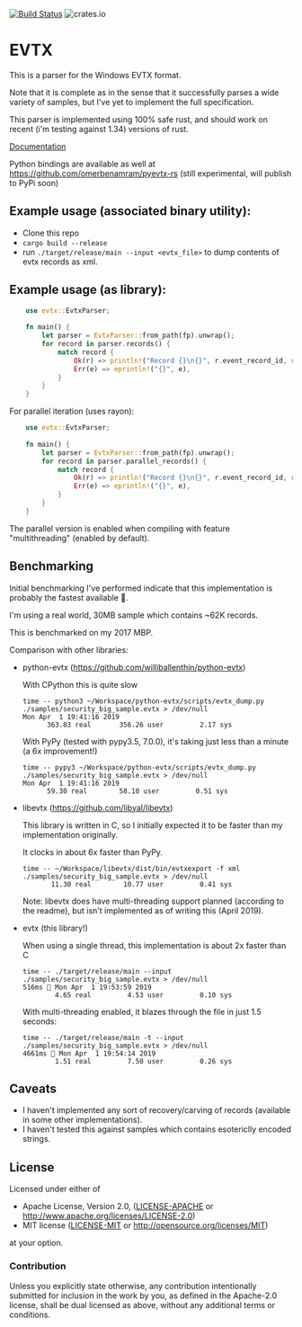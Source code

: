 [![Build Status](https://travis-ci.org/omerbenamram/evtx.svg?branch=master)](https://travis-ci.org/omerbenamram/evtx)
![crates.io](https://img.shields.io/crates/v/evtx.svg)
# EVTX

This is a parser for the Windows EVTX format.

Note that it is complete as in the sense that it successfully parses a wide variety of samples, but I've yet to implement the full specification.

This parser is implemented using 100% safe rust, and should work on recent (i'm testing against 1.34) versions of rust.

[Documentation](https://docs.rs/evtx/0.1.4/)

Python bindings are available as well at https://github.com/omerbenamram/pyevtx-rs (still experimental, will publish to PyPi soon)

## Example usage (associated binary utility):
  - Clone this repo
  - `cargo build --release`
  - run `./target/release/main --input <evtx_file>` to dump contents of evtx records as xml.

## Example usage (as library):
```rust
    use evtx::EvtxParser;
    
    fn main() {
        let parser = EvtxParser::from_path(fp).unwrap();
        for record in parser.records() {
            match record {
                Ok(r) => println!("Record {}\n{}", r.event_record_id, r.data),
                Err(e) => eprintln!("{}", e),
            }
        }
    }
```

For parallel iteration (uses rayon):

```rust
    use evtx::EvtxParser;
    
    fn main() {
        let parser = EvtxParser::from_path(fp).unwrap();
        for record in parser.parallel_records() {
            match record {
                Ok(r) => println!("Record {}\n{}", r.event_record_id, r.data),
                Err(e) => eprintln!("{}", e),
            }
        }
    }
```

The parallel version is enabled when compiling with feature "multithreading" (enabled by default).

## Benchmarking

Initial benchmarking I've performed indicate that this implementation is probably the fastest available 🍺.

I'm using a real world, 30MB sample which contains ~62K records.

This is benchmarked on my 2017 MBP.

Comparison with other libraries:

- python-evtx (https://github.com/williballenthin/python-evtx)
    
    With CPython this is quite slow 
    
    ```
    time -- python3 ~/Workspace/python-evtx/scripts/evtx_dump.py ./samples/security_big_sample.evtx > /dev/null                                                                      Mon Apr  1 19:41:16 2019
          363.83 real       356.26 user         2.17 sys
    ```
    
    With PyPy (tested with pypy3.5, 7.0.0), it's taking just less than a minute (a 6x improvement!)
    ```
    time -- pypy3 ~/Workspace/python-evtx/scripts/evtx_dump.py ./samples/security_big_sample.evtx > /dev/null                                                                      Mon Apr  1 19:41:16 2019
          59.30 real        58.10 user         0.51 sys
    ```
    
- libevtx (https://github.com/libyal/libevtx)
   
   This library is written in C, so I initially expected it to be faster than my implementation originally.

   It clocks in about 6x faster than PyPy.
   
   ```
   time -- ~/Workspace/libevtx/dist/bin/evtxexport -f xml ./samples/security_big_sample.evtx > /dev/null
          11.30 real        10.77 user         0.41 sys
   ```
    
   Note: libevtx does have multi-threading support planned (according to the readme),
   but isn't implemented as of writing this (April 2019).
   
- evtx (this library!)
    
    When using a single thread, this implementation is about 2x faster than C
    ```
    time -- ./target/release/main --input ./samples/security_big_sample.evtx > /dev/null                                                                                     516ms  Mon Apr  1 19:53:59 2019
            4.65 real         4.53 user         0.10 sys
    ```
    
    With multi-threading enabled, it blazes through the file in just 1.5 seconds:
    ```
    time -- ./target/release/main -t --input ./samples/security_big_sample.evtx > /dev/null                                                                                 4661ms  Mon Apr  1 19:54:14 2019
            1.51 real         7.50 user         0.26 sys
    ```
   
## Caveats

- I haven't implemented any sort of recovery/carving of records (available in some other implementations).
- I haven't tested this against samples which contains esotericlly encoded strings.

## License

Licensed under either of

 * Apache License, Version 2.0, ([LICENSE-APACHE](LICENSE-APACHE) or http://www.apache.org/licenses/LICENSE-2.0)
 * MIT license ([LICENSE-MIT](LICENSE-MIT) or http://opensource.org/licenses/MIT)

at your option.

### Contribution

Unless you explicitly state otherwise, any contribution intentionally submitted
for inclusion in the work by you, as defined in the Apache-2.0 license, shall be dual licensed as above, without any
additional terms or conditions.
